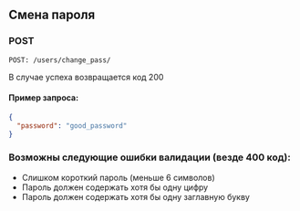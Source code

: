 ## Смена пароля

### POST
`POST: /users/change_pass/`

В случае успеха возвращается код 200

#### Пример запроса:
```json
{
  "password": "good_password"
}
```

### Возможны следующие ошибки валидации (везде 400 код):

- Слишком короткий пароль (меньше 6 символов)
- Пароль должен содержать хотя бы одну цифру
- Пароль должен содержать хотя бы одну заглавную букву